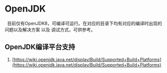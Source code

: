 # OpenJDK
&nbsp;&nbsp;目前仅有OpenJDK8，可编译可运行。在对应的目录下均有对应的编译时出现的问题以及解决方案 以及 调试方式，可供参考。

## OpenJDK编译平台支持
1. [https://wiki.openjdk.java.net/display/Build/Supported+Build+Platforms](https://wiki.openjdk.java.net/display/Build/Supported+Build+Platforms)